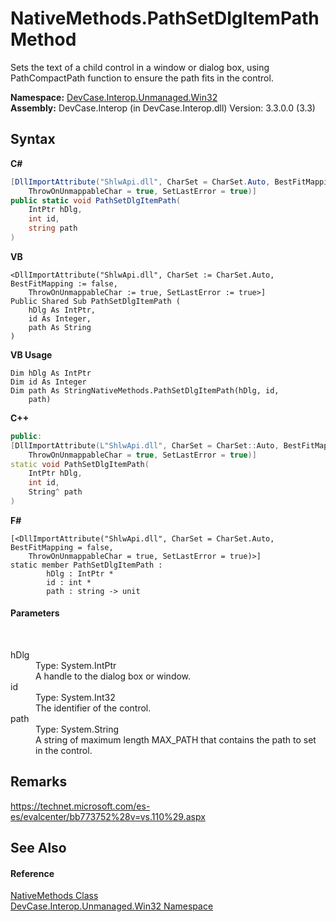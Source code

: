 # NativeMethods.PathSetDlgItemPath Method 
 

Sets the text of a child control in a window or dialog box, using PathCompactPath function to ensure the path fits in the control.

**Namespace:**&nbsp;<a href="N_DevCase_Interop_Unmanaged_Win32">DevCase.Interop.Unmanaged.Win32</a><br />**Assembly:**&nbsp;DevCase.Interop (in DevCase.Interop.dll) Version: 3.3.0.0 (3.3)

## Syntax

**C#**<br />
``` C#
[DllImportAttribute("ShlwApi.dll", CharSet = CharSet.Auto, BestFitMapping = false, 
	ThrowOnUnmappableChar = true, SetLastError = true)]
public static void PathSetDlgItemPath(
	IntPtr hDlg,
	int id,
	string path
)
```

**VB**<br />
``` VB
<DllImportAttribute("ShlwApi.dll", CharSet := CharSet.Auto, BestFitMapping := false, 
	ThrowOnUnmappableChar := true, SetLastError := true>]
Public Shared Sub PathSetDlgItemPath ( 
	hDlg As IntPtr,
	id As Integer,
	path As String
)
```

**VB Usage**<br />
``` VB Usage
Dim hDlg As IntPtr
Dim id As Integer
Dim path As StringNativeMethods.PathSetDlgItemPath(hDlg, id, 
	path)
```

**C++**<br />
``` C++
public:
[DllImportAttribute(L"ShlwApi.dll", CharSet = CharSet::Auto, BestFitMapping = false, 
	ThrowOnUnmappableChar = true, SetLastError = true)]
static void PathSetDlgItemPath(
	IntPtr hDlg, 
	int id, 
	String^ path
)
```

**F#**<br />
``` F#
[<DllImportAttribute("ShlwApi.dll", CharSet = CharSet.Auto, BestFitMapping = false, 
	ThrowOnUnmappableChar = true, SetLastError = true)>]
static member PathSetDlgItemPath : 
        hDlg : IntPtr * 
        id : int * 
        path : string -> unit 

```


#### Parameters
&nbsp;<dl><dt>hDlg</dt><dd>Type: System.IntPtr<br />A handle to the dialog box or window.</dd><dt>id</dt><dd>Type: System.Int32<br />The identifier of the control.</dd><dt>path</dt><dd>Type: System.String<br />A string of maximum length MAX_PATH that contains the path to set in the control.</dd></dl>

## Remarks
<a href="https://technet.microsoft.com/es-es/evalcenter/bb773752%28v=vs.110%29.aspx" target="_blank">https://technet.microsoft.com/es-es/evalcenter/bb773752%28v=vs.110%29.aspx</a>

## See Also


#### Reference
<a href="T_DevCase_Interop_Unmanaged_Win32_NativeMethods">NativeMethods Class</a><br /><a href="N_DevCase_Interop_Unmanaged_Win32">DevCase.Interop.Unmanaged.Win32 Namespace</a><br />